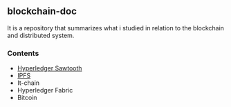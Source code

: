 ## blockchain-doc

It is a repository that summarizes what i studied in relation to the blockchain and distributed system.


### Contents

- [Hyperledger Sawtooth](./sawtooth)
- [IPFS](./ipfs)
- It-chain
- Hyperledger Fabric
- Bitcoin

